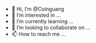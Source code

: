 - 👋 Hi, I’m @Coinguang
- 👀 I’m interested in ...
- 🌱 I’m currently learning ...
- 💞️ I’m looking to collaborate on ...
- 📫 How to reach me ...

<!---
Coinguang/Coinguang is a ✨ special ✨ repository because its `README.md` (this file) appears on your GitHub profile.
You can click the Preview link to take a look at your changes.
--->
